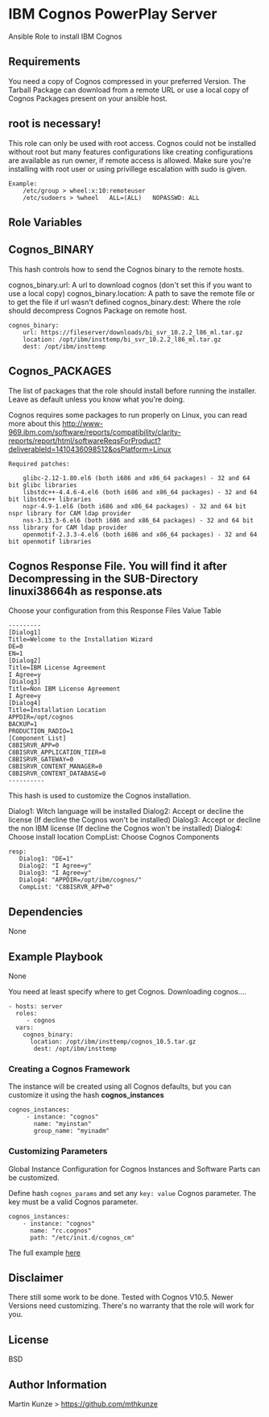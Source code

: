 IBM Cognos PowerPlay Server
=========
Ansible Role to install IBM Cognos 

Requirements
------------
You need a copy of Cognos compressed in your preferred Version. The Tarball Package can download from a remote URL or use a local copy of Cognos Packages present on your ansible host.

root is necessary!
------------

This role can only be used with root access. Cognos could not be installed without root but many features configurations like creating configurations
are available as run owner, if remote access is allowed. Make sure you're installing with root user or using privillege escalation with sudo is given.

    Example:
        /etc/group > wheel:x:10:remoteuser
        /etc/sudoers > %wheel	ALL=(ALL)	NOPASSWD: ALL


Role Variables
--------------

Cognos_BINARY
------------


This hash controls how to send the Cognos binary to the remote hosts.

cognos_binary.url: A url to download cognos (don't set this if you want to use a local copy)
cognos_binary.location: A path to save the remote file or to get the file if url wasn't defined
cognos_binary.dest: Where the role should decompress Cognos Package on remote host.

    cognos_binary:
        url: https://fileserver/downloads/bi_svr_10.2.2_l86_ml.tar.gz
        location: /opt/ibm/insttemp/bi_svr_10.2.2_l86_ml.tar.gz
        dest: /opt/ibm/insttemp


Cognos_PACKAGES
------------

The list of packages that the role should install before running the installer. Leave as default unless you know what you're doing.

Cognos requires some packages to run properly on Linux, you can read more about this 
http://www-969.ibm.com/software/reports/compatibility/clarity-reports/report/html/softwareReqsForProduct?deliverableId=1410436098512&osPlatform=Linux


    Required patches:

        glibc-2.12-1.80.el6 (both i686 and x86_64 packages) - 32 and 64 bit glibc libraries
        libstdc++-4.4.6-4.el6 (both i686 and x86_64 packages) - 32 and 64 bit libstdc++ libraries
        nspr-4.9-1.el6 (both i686 and x86_64 packages) - 32 and 64 bit nspr library for CAM ldap provider
        nss-3.13.3-6.el6 (both i686 and x86_64 packages) - 32 and 64 bit nss library for CAM ldap provider
        openmotif-2.3.3-4.el6 (both i686 and x86_64 packages) - 32 and 64 bit openmotif libraries 

Cognos Response File. You will find it after Decompressing in the SUB-Directory linuxi38664h as response.ats 
------------


Choose your configuration from this Response Files Value Table

    --------- 
    [Dialog1]
    Title=Welcome to the Installation Wizard
    DE=0
    EN=1
    [Dialog2]
    Title=IBM License Agreement
    I Agree=y
    [Dialog3]
    Title=Non IBM License Agreement
    I Agree=y
    [Dialog4]
    Title=Installation Location
    APPDIR=/opt/cognos
    BACKUP=1
    PRODUCTION_RADIO=1
    [Component List]
    C8BISRVR_APP=0
    C8BISRVR_APPLICATION_TIER=0
    C8BISRVR_GATEWAY=0
    C8BISRVR_CONTENT_MANAGER=0
    C8BISRVR_CONTENT_DATABASE=0
    ----------

This hash is used to customize the Cognos installation.

Dialog1: Witch language will be installed
Dialog2: Accept or decline the license (If decline the Cognos won't be installed)
Dialog3: Accept or decline the non IBM license (If decline the Cognos won't be installed)
Dialog4: Choose install location
CompList: Choose Cognos Components

    resp:
       Dialog1: "DE=1"
       Dialog2: "I Agree=y"
       Dialog3: "I Agree=y"
       Dialog4: "APPDIR=/opt/ibm/cognos/"
       CompList: "C8BISRVR_APP=0"


Dependencies
------------
None

Example Playbook
----------------
None

You need at least specify where to get Cognos. Downloading cognos....

    - hosts: server
      roles:
         - cognos
      vars:
        cognos_binary:
          location: /opt/ibm/insttemp/cognos_10.5.tar.gz
           dest: /opt/ibm/insttemp

### Creating a Cognos Framework

The instance will be created using all Cognos defaults, but you can customize it using the hash **cognos_instances**

    cognos_instances:
         - instance: "cognos"
           name: "myinstan" 
           group_name: "myinadm"
           
### Customizing Parameters

Global Instance Configuration for Cognos Instances and Software Parts can be customized.

Define hash `cognos_params` and set any `key: value` Cognos parameter. The key must be a valid Cognos parameter.

    cognos_instances:
        - instance: "cognos"
          name: "rc.cognos" 
          path: "/etc/init.d/cognos_cm"
            
The full example [here](https://github.com/mthkunze/ansible-role-cognos/tree/master/examples/instance_with_custom_params.yml)


Disclaimer
---------
There still some work to be done. Tested with Cognos V10.5. Newer Versions need customizing. There's no warranty that the role will work for you.

License
-------
BSD

Author Information
------------------
Martin Kunze > https://github.com/mthkunze
